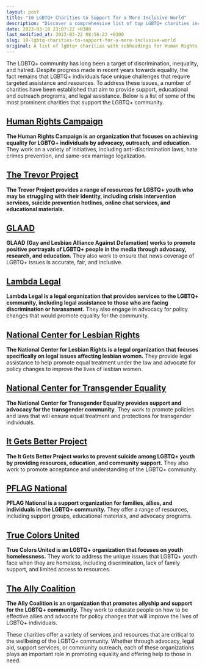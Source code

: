 ```yaml
---
layout: post
title: "10 LGBTQ+ Charities to Support for a More Inclusive World"
description: "Discover a comprehensive list of top LGBTQ+ charities including Human Rights Campaign, The Trevor Project, GLAAD, Lambda Legal, National Center for Lesbian Rights, and more, aimed at advocating for the rights and well-being of the LGBTQ+ community with their impactful donations and contributions."
date: 2023-03-18 23:07:22 +0300
last_modified_at: 2023-03-22 08:56:23 +0300
slug: 10-lgbtq-charities-to-support-for-a-more-inclusive-world
original: A list of lgbtq+ charities with subheadings for Human Rights Campaign, The Trevor Project, GLAAD, Lambda Legal, National Center for Lesbian Rights, National Center for Transgender Equality, It Gets Better Project, PFLAG National, True Colors United, The Ally Coalition
---
```

The LGBTQ+ community has long been a target of discrimination, inequality, and hatred. Despite progress made in recent years towards equality, the fact remains that LGBTQ+ individuals face unique challenges that require targeted assistance and resources. To address these issues, a number of charities have been established that aim to provide support, educational and outreach programs, and legal assistance. Below is a list of some of the most prominent charities that support the LGBTQ+ community.

## [Human Rights Campaign](/lgbtq-rights-charities/making-a-difference-supporting-the-lgbtq-community-through-human-rights-campaign-donations.html)

**The Human Rights Campaign is an organization that focuses on achieving equality for LGBTQ+ individuals by advocacy, outreach, and education.** They work on a variety of initiatives, including anti-discrimination laws, hate crimes prevention, and same-sex marriage legalization.

## [The Trevor Project](/lgbtq-rights-charities/supporting-the-lgbtq-community-learn-about-the-trevor-project-s-mission-and-how-to-donate.html)

**The Trevor Project provides a range of resources for LGBTQ+ youth who may be struggling with their identity, including crisis intervention services, suicide prevention hotlines, online chat services, and educational materials.**

## [GLAAD](/lgbtq-rights-charities/how-glaad-empowers-lgbtq-communities-and-ways-to-fully-support-them-through-donations.html)

**GLAAD (Gay and Lesbian Alliance Against Defamation) works to promote positive portrayals of LGBTQ+ people in the media through advocacy, research, and education.** They also work to ensure that news coverage of LGBTQ+ issues is accurate, fair, and inclusive.

## [Lambda Legal](/lgbtq-rights-charities/lambda-legal-advocating-for-lgbtq-rights-how-to-contribute.html)

**Lambda Legal is a legal organization that provides services to the LGBTQ+ community, including legal assistance to those who are facing discrimination or harassment.** They also engage in advocacy for policy changes that would promote equality for the community.

## [National Center for Lesbian Rights](/lgbtq-rights-charities/supporting-lgbtq-communities-through-the-national-center-for-lesbian-rights-ways-to-donate.html)

**The National Center for Lesbian Rights is a legal organization that focuses specifically on legal issues affecting lesbian women.** They provide legal assistance to help promote equal treatment under the law and advocate for policy changes to improve the lives of lesbian women.

## [National Center for Transgender Equality](/lgbtq-rights-charities/supporting-lgbtq-communities-national-center-for-transgender-equality-s-mission-and-donation-opportunities.html)

**The National Center for Transgender Equality provides support and advocacy for the transgender community.** They work to promote policies and laws that will ensure equal treatment and protections for transgender individuals.

## [It Gets Better Project](/lgbtq-rights-charities/making-a-difference-how-to-support-lgbtq-communities-through-the-it-gets-better-project.html)

**The It Gets Better Project works to prevent suicide among LGBTQ+ youth by providing resources, education, and community support.** They also work to promote acceptance and understanding of the LGBTQ+ community.

## [PFLAG National](/lgbtq-rights-charities/supporting-the-lgbtq-community-a-guide-to-donating-to-pflag-national.html)

**PFLAG National is a support organization for families, allies, and individuals in the LGBTQ+ community.** They offer a range of resources, including support groups, educational materials, and advocacy programs.

## [True Colors United](/lgbtq-rights-charities/supporting-lgbtq-communities-how-true-colors-united-makes-a-difference-and-ways-to-donate.html)

**True Colors United is an LGBTQ+ organization that focuses on youth homelessness.** They work to address the unique issues that LGBTQ+ youth face when they are homeless, including discrimination, lack of family support, and limited access to resources.

## [The Ally Coalition](/lgbtq-rights-charities/support-lgbtq-communities-donate-to-the-ally-coalition-today.html)

**The Ally Coalition is an organization that promotes allyship and support for the LGBTQ+ community.** They work to educate people on how to be effective allies and advocate for policy changes that will improve the lives of LGBTQ+ individuals.

These charities offer a variety of services and resources that are critical to the wellbeing of the LGBTQ+ community. Whether through advocacy, legal aid, support services, or community outreach, each of these organizations plays an important role in promoting equality and offering help to those in need.